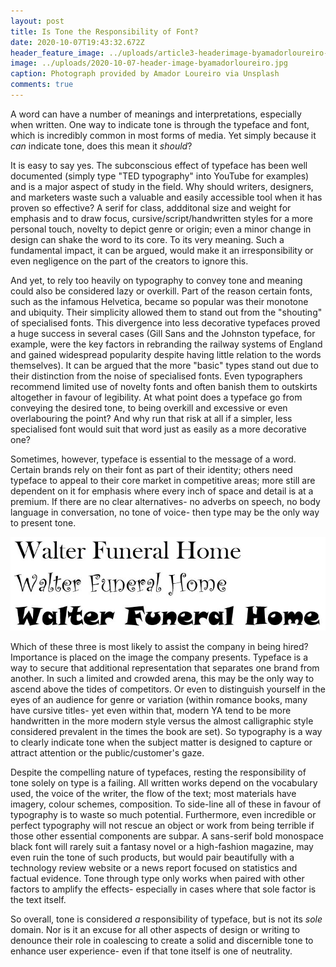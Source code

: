 ```yaml
---
layout: post
title: Is Tone the Responsibility of Font?
date: 2020-10-07T19:43:32.672Z
header_feature_image: ../uploads/article3-headerimage-byamadorloureiro-.jpg
image: ../uploads/2020-10-07-header-image-byamadorloureiro.jpg
caption: Photograph provided by Amador Loureiro via Unsplash
comments: true
---
```

A word can have a number of meanings and interpretations, especially when written. One way to indicate tone is through the typeface and font, which is incredibly common in most forms of media. Yet simply because it *can* indicate tone, does this mean it *should*?

It is easy to say yes. The subconscious effect of typeface has been well documented (simply type "TED typography" into YouTube for examples) and is a major aspect of study in the field. Why should writers, designers, and marketers waste such a valuable and easily accessible tool when it has proven so effective? A serif for class, addditonal size and weight for emphasis and to draw focus, cursive/script/handwritten styles for a more personal touch, novelty to depict genre or origin; even a minor change in design can shake the word to its core. To its very meaning. Such a fundamental impact, it can be argued, would make it an irresponsibility or even negligence on the part of the creators to ignore this.

And yet, to rely too heavily on typography to convey tone and meaning could also be considered lazy or overkill. Part of the reason certain fonts, such as the infamous Helvetica, became so popular was their monotone and ubiquity. Their simplicity allowed them to stand out from the "shouting" of specialised fonts. This divergence into less decorative typefaces proved a huge success in several cases (Gill Sans and the Johnston typeface, for example, were the key factors in rebranding the railway systems of England and gained widespread popularity despite having little relation to the words themselves). It can be argued that the more "basic" types stand out due to their distinction from the noise of specialised fonts. Even typographers recommend limited use of novelty fonts and often banish them to outskirts altogether in favour of legibility. At what point does a typeface go from conveying the desired tone, to being overkill and excessive or even overlabouring the point? And why run that risk at all if a simpler, less specialised font would suit that word just as easily as a more decorative one?

Sometimes, however, typeface is essential to the message of a word. Certain brands rely on their font as part of their identity; others need typeface to appeal to their core market in competitive areas; more still are dependent on it for emphasis where every inch of space and detail is at a premium. If there are no clear alternatives- no adverbs on speech, no body language in conversation, no tone of voice- then type may be the only way to present tone.

![](../uploads/2020-10-07-walter-funeral-home.jpg)

Which of these three is most likely to assist the company in being hired? Importance is placed on the image the company presents. Typeface is a way to secure that additional representation that separates one brand from another. In such a limited and crowded arena, this may be the only way to ascend above the tides of competitors. Or even to distinguish yourself in the eyes of an audience for genre or variation (within romance books, many have cursive titles- yet even within that, modern YA tend to be more handwritten in the more modern style versus the almost calligraphic style considered prevalent in the times the book are set). So typography is a way to clearly indicate tone when the subject matter is designed to capture or attract attention or the public/customer's gaze.

Despite the compelling nature of typefaces, resting the responsibility of tone solely on type is a failing. All written works depend on the vocabulary used, the voice of the writer, the flow of the text; most materials have imagery, colour schemes, composition. To side-line all of these in favour of typography is to waste so much potential. Furthermore, even incredible or perfect typography will not rescue an object or work from being terrible if those other essential components are subpar. A sans-serif bold monospace black font will rarely suit a fantasy novel or a high-fashion magazine, may even ruin the tone of such products, but would pair beautifully with a technology review website or a news report focused on statistics and factual evidence. Tone through type only works when paired with other factors to amplify the effects- especially in cases where that sole factor is the text itself.

So overall, tone is considered *a* responsibility of typeface, but is not its *sole* domain. Nor is it an excuse for all other aspects of design or writing to denounce their role in coalescing to create a solid and discernible tone to enhance user experience- even if that tone itself is one of neutrality.